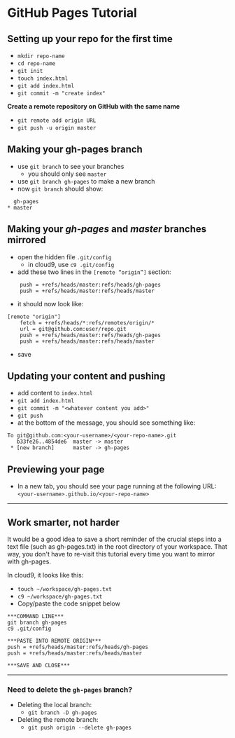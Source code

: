 # GitHub Pages Tutorial

## Setting up your repo for the first time
* `mkdir repo-name`
* `cd repo-name`
* `git init`
* `touch index.html`
* `git add index.html`
* `git commit -m "create index"`  


**Create a remote repository on GitHub with the same name**  

* `git remote add origin URL`
* `git push -u origin master`

## Making your gh-pages branch
* use `git branch` to see your branches
  * you should only see `master`
* use `git branch gh-pages` to make a new branch
* now `git branch` should show:

```
  gh-pages
* master
```

## Making your _gh-pages_ and _master_ branches mirrored
* open the hidden file `.git/config`
  * in cloud9, use `c9 .git/config`
* add these two lines in the `[remote “origin”]` section:
```
	push = +refs/heads/master:refs/heads/gh-pages
	push = +refs/heads/master:refs/heads/master
```
* it should now look like:
```
[remote "origin"]
	fetch = +refs/heads/*:refs/remotes/origin/*
	url = git@github.com:user/repo.git
	push = +refs/heads/master:refs/heads/gh-pages
	push = +refs/heads/master:refs/heads/master
```
* save

## Updating your content and pushing
* add content to `index.html`
* `git add index.html`
* `git commit -m "<whatever content you add>"`
* `git push`
* at the bottom of the message, you should see something like:
```
To git@github.com:<your-username>/<your-repo-name>.git
   b33fe26..4854de6  master -> master
 * [new branch]      master -> gh-pages
```

## Previewing your page
* In a new tab, you should see your page running at the following URL:  
`<your-username>.github.io/<your-repo-name>`

---

## Work smarter, not harder
It would be a good idea to save a short reminder of the crucial steps into a text file (such as gh-pages.txt) in the root directory of your workspace.  That way, you don't have to re-visit this tutorial every time you want to mirror with gh-pages.

In cloud9, it looks like this:  

* `touch ~/workspace/gh-pages.txt`
* `c9 ~/workspace/gh-pages.txt`
* Copy/paste the code snippet below

```
***COMMAND LINE***
git branch gh-pages
c9 .git/config

***PASTE INTO REMOTE ORIGIN***
push = +refs/heads/master:refs/heads/gh-pages
push = +refs/heads/master:refs/heads/master

***SAVE AND CLOSE***
```

---

### Need to delete the `gh-pages` branch?
* Deleting the local branch:
  * `git branch -D gh-pages`
* Deleting the remote branch:
  * `git push origin --delete gh-pages`
  
